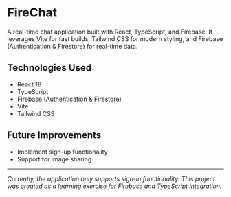 # FireChat

A real-time chat application built with React, TypeScript, and Firebase. It leverages Vite for fast builds, Tailwind CSS for modern styling, and Firebase (Authentication & Firestore) for real-time data.

## Technologies Used

- React 18
- TypeScript
- Firebase (Authentication & Firestore)
- Vite
- Tailwind CSS

## Future Improvements

- Implement sign-up functionality
- Support for image sharing

---

*Currently, the application only supports sign-in functionality.*
*This project was created as a learning exercise for Firebase and TypeScript integration.*